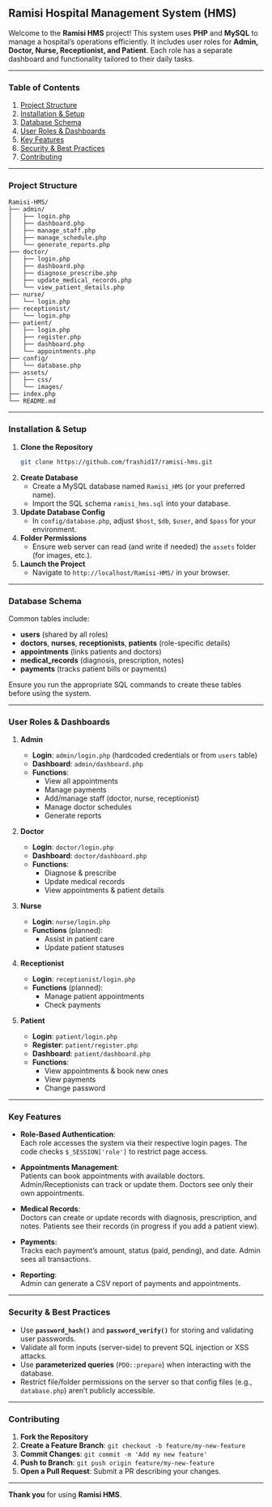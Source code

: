 ## **Ramisi Hospital Management System (HMS)**

Welcome to the **Ramisi HMS** project! This system uses **PHP** and **MySQL** to manage a hospital’s operations efficiently. It includes user roles for **Admin, Doctor, Nurse, Receptionist, and Patient**. Each role has a separate dashboard and functionality tailored to their daily tasks.

---

### **Table of Contents**
1. [Project Structure](#project-structure)
2. [Installation & Setup](#installation--setup)
3. [Database Schema](#database-schema)
4. [User Roles & Dashboards](#user-roles--dashboards)
5. [Key Features](#key-features)
6. [Security & Best Practices](#security--best-practices)
7. [Contributing](#contributing)

---

### **Project Structure**
```
Ramisi-HMS/
├── admin/
│   ├── login.php
│   ├── dashboard.php
│   ├── manage_staff.php
│   ├── manage_schedule.php
│   └── generate_reports.php
├── doctor/
│   ├── login.php
│   ├── dashboard.php
│   ├── diagnose_prescribe.php
│   ├── update_medical_records.php
│   └── view_patient_details.php
├── nurse/
│   └── login.php
├── receptionist/
│   └── login.php
├── patient/
│   ├── login.php
│   ├── register.php
│   ├── dashboard.php
│   └── appointments.php
├── config/
│   └── database.php
├── assets/
│   ├── css/
│   └── images/
├── index.php
└── README.md
```

---

### **Installation & Setup**

1. **Clone the Repository**  
   ```bash
   git clone https://github.com/frashid17/ramisi-hms.git
   ```
2. **Create Database**  
   - Create a MySQL database named `Ramisi_HMS` (or your preferred name).
   - Import the SQL schema `ramisi_hms.sql` into your database.
3. **Update Database Config**  
   - In `config/database.php`, adjust `$host`, `$db`, `$user`, and `$pass` for your environment.
4. **Folder Permissions**  
   - Ensure web server can read (and write if needed) the `assets` folder (for images, etc.).
5. **Launch the Project**  
   - Navigate to `http://localhost/Ramisi-HMS/` in your browser.

---

### **Database Schema**
Common tables include:
- **users** (shared by all roles)
- **doctors**, **nurses**, **receptionists**, **patients** (role-specific details)
- **appointments** (links patients and doctors)
- **medical_records** (diagnosis, prescription, notes)
- **payments** (tracks patient bills or payments)
  
Ensure you run the appropriate SQL commands to create these tables before using the system.

---

### **User Roles & Dashboards**

1. **Admin**  
   - **Login**: `admin/login.php` (hardcoded credentials or from `users` table)
   - **Dashboard**: `admin/dashboard.php`
   - **Functions**:
     - View all appointments
     - Manage payments
     - Add/manage staff (doctor, nurse, receptionist)
     - Manage doctor schedules
     - Generate reports

2. **Doctor**  
   - **Login**: `doctor/login.php`
   - **Dashboard**: `doctor/dashboard.php`
   - **Functions**:
     - Diagnose & prescribe
     - Update medical records
     - View appointments & patient details

3. **Nurse**  
   - **Login**: `nurse/login.php`
   - **Functions** (planned):
     - Assist in patient care
     - Update patient statuses

4. **Receptionist**  
   - **Login**: `receptionist/login.php`
   - **Functions** (planned):
     - Manage patient appointments
     - Check payments

5. **Patient**  
   - **Login**: `patient/login.php`
   - **Register**: `patient/register.php`
   - **Dashboard**: `patient/dashboard.php`
   - **Functions**:
     - View appointments & book new ones
     - View payments
     - Change password

---

### **Key Features**

- **Role-Based Authentication**:  
  Each role accesses the system via their respective login pages. The code checks `$_SESSION['role']` to restrict page access.

- **Appointments Management**:  
  Patients can book appointments with available doctors. Admin/Receptionists can track or update them. Doctors see only their own appointments.

- **Medical Records**:  
  Doctors can create or update records with diagnosis, prescription, and notes. Patients see their records (in progress if you add a patient view).

- **Payments**:  
  Tracks each payment’s amount, status (paid, pending), and date. Admin sees all transactions.

- **Reporting**:  
  Admin can generate a CSV report of payments and appointments.

---

### **Security & Best Practices**

- Use **`password_hash()`** and **`password_verify()`** for storing and validating user passwords.
- Validate all form inputs (server-side) to prevent SQL injection or XSS attacks.
- Use **parameterized queries** (`PDO::prepare`) when interacting with the database.
- Restrict file/folder permissions on the server so that config files (e.g., `database.php`) aren’t publicly accessible.

---

### **Contributing**

1. **Fork the Repository**  
2. **Create a Feature Branch**: `git checkout -b feature/my-new-feature`
3. **Commit Changes**: `git commit -m 'Add my new feature'`
4. **Push to Branch**: `git push origin feature/my-new-feature`
5. **Open a Pull Request**: Submit a PR describing your changes.

---

**Thank you** for using **Ramisi HMS**. 